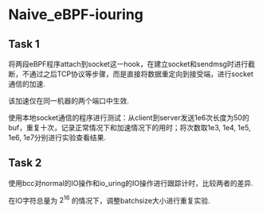 # Naive_eBPF-iouring

## Task 1

将两段eBPF程序attach到socket这一hook，在建立socket和sendmsg时进行截断，不通过之后TCP协议等步骤，而是直接将数据重定向到接受端，进行socket通信的加速.

该加速仅在同一机器的两个端口中生效.

使用本地socket通信的程序进行测试：从client到server发送1e6次长度为50的buf，重复十次，记录正常情况下和加速情况下的用时；将次数取1e3, 1e4, 1e5, 1e6, 1e7分别进行实验查看结果.

## Task 2

使用bcc对normal的IO操作和io_uring的IO操作进行跟踪计时，比较两者的差异.

在IO字符总量为 $2^16$ 的情况下，调整batchsize大小进行重复实验.
